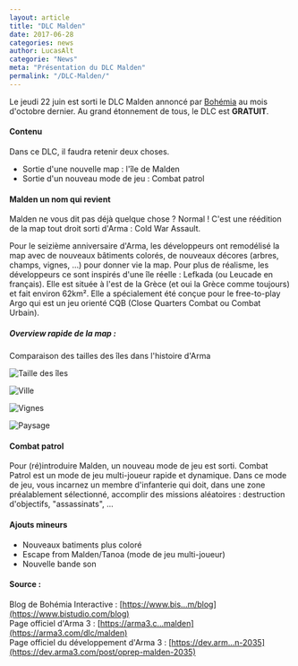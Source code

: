 ```yaml
---
layout: article
title: "DLC Malden"
date: 2017-06-28
categories: news
author: LucasAlt
categorie: "News"
meta: "Présentation du DLC Malden"
permalink: "/DLC-Malden/"
---
```



Le jeudi 22 juin est sorti le DLC Malden annoncé par [Bohémia](https://www.bistudio.com/) au mois d'octobre dernier. Au grand étonnement de tous, le DLC est **GRATUIT**.

#### Contenu

Dans ce DLC, il faudra retenir deux choses.

* Sortie d'une nouvelle map : l'île de Malden
* Sortie d'un nouveau mode de jeu : Combat patrol

#### Malden un nom qui revient

Malden ne vous dit pas déjà quelque chose ? Normal ! C'est une réédition de la map tout droit sorti d'Arma : Cold War Assault.

Pour le seizième anniversaire d'Arma, les développeurs ont remodélisé la map avec de nouveaux bâtiments colorés, de nouveaux décores (arbres, champs, vignes, ...) pour donner vie la map. Pour plus de réalisme, les développeurs ce sont inspirés d'une île réelle : Lefkada (ou Leucade en français). Elle est située à l'est de la Grèce (et oui la Grèce comme toujours) et fait environ 62km². Elle a spécialement été conçue pour le free-to-play Argo qui est un jeu orienté CQB (Close Quarters Combat ou Combat Urbain).

##### Overview rapide de la map :

Comparaison des tailles des îles dans l'histoire d'Arma

![Taille des îles]({{site.baseurl}}/assets/img/arma-terrain.png)

![Ville]({{site.baseurl}}/assets/img/oprep_malden_1.jpg)

![Vignes]({{site.baseurl}}/assets/img/oprep_malden_5.jpg)

![Paysage]({{site.baseurl}}/assets/img/oprep_malden_6.jpg)

#### Combat patrol

Pour (ré)introduire Malden, un nouveau mode de jeu est sorti. Combat Patrol est un mode de jeu multi-joueur rapide et dynamique. Dans ce mode de jeu, vous incarnez un membre d'infanterie qui doit, dans une zone préalablement sélectionné, accomplir des missions aléatoires : destruction d'objectifs, "assassinats", ...



#### Ajouts mineurs

* Nouveaux batiments plus coloré
* Escape from Malden/Tanoa (mode de jeu multi-joueur)
* Nouvelle bande son




#### Source :
Blog de Bohémia Interactive : [https://www.bis...m/blog](https://www.bistudio.com/blog)<br>
Page officiel d'Arma 3 : [https://arma3.c...malden](https://arma3.com/dlc/malden)<br>
Page officiel du développement d'Arma 3 : [https://dev.arm...n-2035](https://dev.arma3.com/post/oprep-malden-2035)